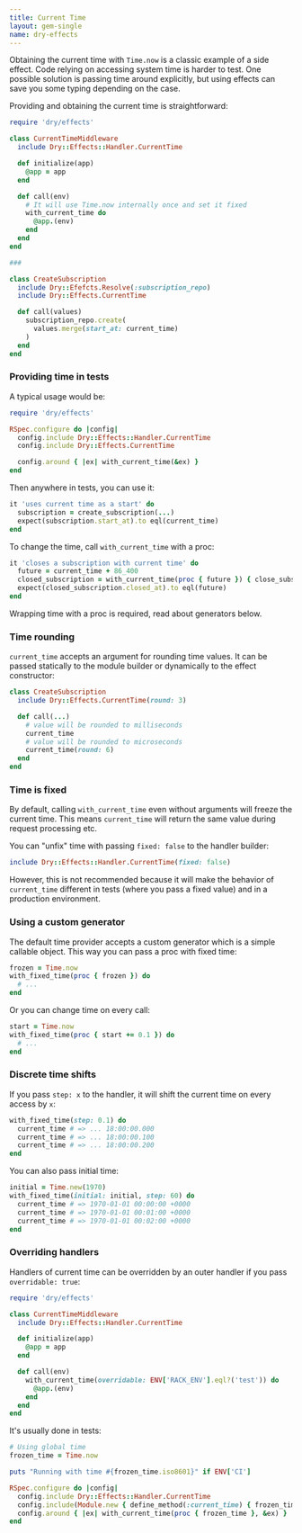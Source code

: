```yaml
---
title: Current Time
layout: gem-single
name: dry-effects
---
```


Obtaining the current time with `Time.now` is a classic example of a side effect. Code relying on accessing system time is harder to test. One possible solution is passing time around explicitly, but using effects can save you some typing depending on the case.

Providing and obtaining the current time is straightforward:

```ruby
require 'dry/effects'

class CurrentTimeMiddleware
  include Dry::Effects::Handler.CurrentTime

  def initialize(app)
    @app = app
  end

  def call(env)
    # It will use Time.now internally once and set it fixed
    with_current_time do
      @app.(env)
    end
  end
end

###

class CreateSubscription
  include Dry::Efefcts.Resolve(:subscription_repo)
  include Dry::Effects.CurrentTime

  def call(values)
    subscription_repo.create(
      values.merge(start_at: current_time)
    )
  end
end
```

### Providing time in tests

A typical usage would be:

```ruby
require 'dry/effects'

RSpec.configure do |config|
  config.include Dry::Effects::Handler.CurrentTime
  config.include Dry::Effects.CurrentTime

  config.around { |ex| with_current_time(&ex) }
end
```

Then anywhere in tests, you can use it:

```ruby
it 'uses current time as a start' do
  subscription = create_subscription(...)
  expect(subscription.start_at).to eql(current_time)
end
```

To change the time, call `with_current_time` with a proc:

```ruby
it 'closes a subscription with current time' do
  future = current_time + 86_400
  closed_subscription = with_current_time(proc { future }) { close_subscription(subscription) }
  expect(closed_subscription.closed_at).to eql(future)
end
```

Wrapping time with a proc is required, read about generators below.

### Time rounding

`current_time` accepts an argument for rounding time values. It can be passed statically to the module builder or dynamically to the effect constructor:

```ruby
class CreateSubscription
  include Dry::Effects.CurrentTime(round: 3)

  def call(...)
    # value will be rounded to milliseconds
    current_time
    # value will be rounded to microseconds
    current_time(round: 6)
  end
end
```

### Time is fixed

By default, calling `with_current_time` even without arguments will freeze the current time. This means `current_time` will return the same value during request processing etc.

You can "unfix" time with passing `fixed: false` to the handler builder:

```ruby
include Dry::Effects::Handler.CurrentTime(fixed: false)
```

However, this is not recommended because it will make the behavior of `current_time` different in tests (where you pass a fixed value) and in a production environment.

### Using a custom generator

The default time provider accepts a custom generator which is a simple callable object. This way you can pass a proc with fixed time:

```ruby
frozen = Time.now
with_fixed_time(proc { frozen }) do
  # ...
end
```

Or you can change time on every call:

```ruby
start = Time.now
with_fixed_time(proc { start += 0.1 }) do
  # ...
end
```

### Discrete time shifts

If you pass `step: x` to the handler, it will shift the current time on every access by `x`:

```ruby
with_fixed_time(step: 0.1) do
  current_time # => ... 18:00:00.000
  current_time # => ... 18:00:00.100
  current_time # => ... 18:00:00.200
end
```

You can also pass initial time:

```ruby
initial = Time.new(1970)
with_fixed_time(initial: initial, step: 60) do
  current_time # => 1970-01-01 00:00:00 +0000
  current_time # => 1970-01-01 00:01:00 +0000
  current_time # => 1970-01-01 00:02:00 +0000
end
```

### Overriding handlers

Handlers of current time can be overridden by an outer handler if you pass `overridable: true`:

```ruby
require 'dry/effects'

class CurrentTimeMiddleware
  include Dry::Effects::Handler.CurrentTime

  def initialize(app)
    @app = app
  end

  def call(env)
    with_current_time(overridable: ENV['RACK_ENV'].eql?('test')) do
      @app.(env)
    end
  end
end
```

It's usually done in tests:

```ruby
# Using global time
frozen_time = Time.now

puts "Running with time #{frozen_time.iso8601}" if ENV['CI']

RSpec.configure do |config|
  config.include Dry::Effects::Handler.CurrentTime
  config.include(Module.new { define_method(:current_time) { frozen_time } })
  config.around { |ex| with_current_time(proc { frozen_time }, &ex) }
end
```
